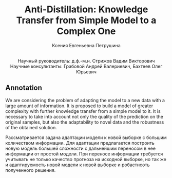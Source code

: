 <div align="center">
  <H1>
    Anti-Distillation: Knowledge Transfer from Simple Model to a Complex One
  </H1>

  Ксения Евгеньевна Петрушина
</div><br>
<div align="center">
  Научный руководитель: д.ф.-м.н. Стрижов Вадим Викторович<br>
  Научные консультанты: Грабовой Андрей Валериевич, Бахтеев Олег Юрьевич
</div>

## Annotation
We are considering the problem of adapting the model to a new data with a large amount of information. It is proposed to build a model of greater complexity with further knowledge transfer from a simple model to it. It is necessary to take into account not only the quality of the prediction on the original samples, but also the adaptability to novel data and the robustness of the obtained solution.

Рассматривается задача адаптации модели к новой выборке с большим количеством информации. Для адаптации предлагается построить новую модель большей сложности с дальнейшим переносом в нее информации от простой модели. При переносе информации требуется учитывать не только качество прогноза на исходной выборке, но так же и адаптируемость новой модели к новой выборке и робастнсоть полученного решения.
